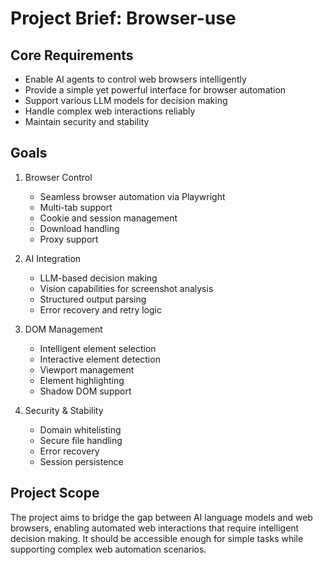 # Project Brief: Browser-use

## Core Requirements
- Enable AI agents to control web browsers intelligently
- Provide a simple yet powerful interface for browser automation
- Support various LLM models for decision making
- Handle complex web interactions reliably
- Maintain security and stability

## Goals
1. Browser Control
   - Seamless browser automation via Playwright
   - Multi-tab support
   - Cookie and session management
   - Download handling
   - Proxy support

2. AI Integration
   - LLM-based decision making
   - Vision capabilities for screenshot analysis
   - Structured output parsing
   - Error recovery and retry logic

3. DOM Management
   - Intelligent element selection
   - Interactive element detection
   - Viewport management
   - Element highlighting
   - Shadow DOM support

4. Security & Stability
   - Domain whitelisting
   - Secure file handling
   - Error recovery
   - Session persistence

## Project Scope
The project aims to bridge the gap between AI language models and web browsers, enabling automated web interactions that require intelligent decision making. It should be accessible enough for simple tasks while supporting complex web automation scenarios.
